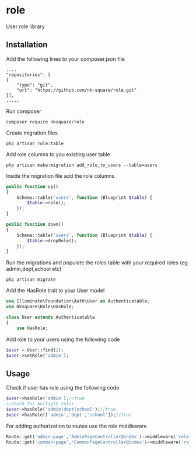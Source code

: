 # role
User role library
## Installation
Add the following lines to your composer.json file
```
....
"repositories": [
{
    "type": "git",
    "url": "https://github.com/nk-square/role.git"
}],
.....
```
Run composer
```
composer require nksquare/role
```
Create migration files
```
php artisan role:table
```
Add role columns to you existing user table
```
php artisan make:migration add_role_to_users --table=users
```
Inside the migration file add the role columns
```php
public function up()
{
    Schema::table('users', function (Blueprint $table) {
        $table->role();
    });
}

public function down()
{
    Schema::table('users', function (Blueprint $table) {
        $table->dropRole();
    });
}
```
Run the migrations and populate the roles table with your required roles (eg admin,dept,school etc)
```
php artisan migrate
```
Add the HasRole trait to your User model
```php
use Illuminate\Foundation\Auth\User as Authenticatable;
use Nksquare\Role\HasRole;

class User extends Authenticatable
{
    use HasRole;
```
Add role to your users using the following code
```php
$user = User::find(1);
$user->setRole('admin');
```
## Usage
Check if user has role using the following code
```php
$user->hasRole('admin');//true
//check for multiple roles
$user->hasRole('admin|dept|school');//true
$user->hasRole(['admin','dept','school']);//true
```
For adding authorization to routes use the role middleware
```php
Route::get('admin-page','AdminPageController@index')->middleware('role:admin');//only user with admin role can access this route
Route::get('common-page','CommonPageController@index')->middleware('role:admin,dept');//users with admin and dept role can access this route
```

